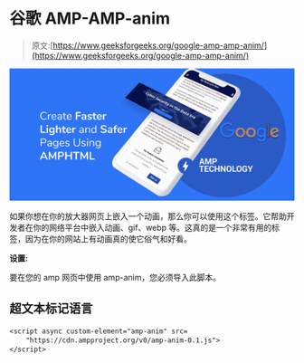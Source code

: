 # 谷歌 AMP-AMP-anim

> 原文:[https://www.geeksforgeeks.org/google-amp-amp-anim/](https://www.geeksforgeeks.org/google-amp-amp-anim/)

![](img/da896cbc9c91eb6bafeb2ca1d138fca6.png)

如果你想在你的放大器网页上嵌入一个动画，那么你可以使用这个标签。它帮助开发者在你的网络平台中嵌入动画、gif、webp 等。这真的是一个非常有用的标签，因为在你的网站上有动画真的使它俗气和好看。

**设置:**

要在您的 amp 网页中使用 amp-anim，您必须导入此脚本。

## 超文本标记语言

```
<script async custom-element="amp-anim" src=
    "https://cdn.ampproject.org/v0/amp-anim-0.1.js">
</script>
```